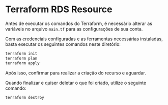# Terraform RDS Resource

Antes de executar os comandos do Terraform, é necessário alterar as variáveis no arquivo `main.tf` para as configurações de sua conta.

Com as credenciais configuradas e as ferramentas necessárias instaladas, basta executar os seguintes comandos neste diretório:

```bash
terraform init
terraform plan
terraform apply
```

Após isso, confirmar para realizar a criação do recurso e aguardar.

Quando finalizar e quiser deletar o que foi criado, utilize o seguinte comando:

```bash
terraform destroy
```